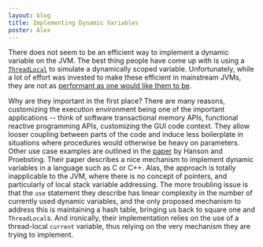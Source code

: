 ```yaml
---
layout: blog
title: Implementing Dynamic Variables
poster: Alex
---
```



There does not seem to be an efficient way to implement a dynamic variable on the JVM.
The best thing people have come up with is using a [`ThreadLocal`](http://docs.oracle.com/javase/7/docs/api/java/lang/ThreadLocal.html)
to simulate a dynamically scoped variable.
Unfortunately, while a lot of effort was invested to make these efficient in mainstream JVMs,
they are not as [performant as one would like them to be](http://stackoverflow.com/questions/609826/performance-of-threadlocal-variable).

Why are they important in the first place?
There are many reasons, customizing the execution environment being one of the important applications -- think of
software transactional memory APIs, functional reactive programming APIs, customizing the GUI code context.
They allow looser coupling between parts of the code and induce less boilerplate in situations where procedures
would otherwise be heavy on parameters.
Other use case examples are outlined in the [paper](http://citeseerx.ist.psu.edu/viewdoc/summary?doi=10.1.1.20.6982)
by Hanson and Proebsting.
Their paper describes a nice mechanism to implement dynamic variables in a language such as C or C++.
Alas, the approach is totally inapplicable to the JVM, where there is no concept of pointers, and
particularly of local stack variable addressing.
The more troubling issue is that the `use` statement they describe has linear complexity in the number of currently
used dynamic variables, and the only proposed mechanism to address this is maintaining a hash table,
bringing us back to square one and `ThreadLocal`s. 
And ironically, their implementation relies on the use of a thread-local `current` variable, thus relying
on the very mechanism they are trying to implement.
